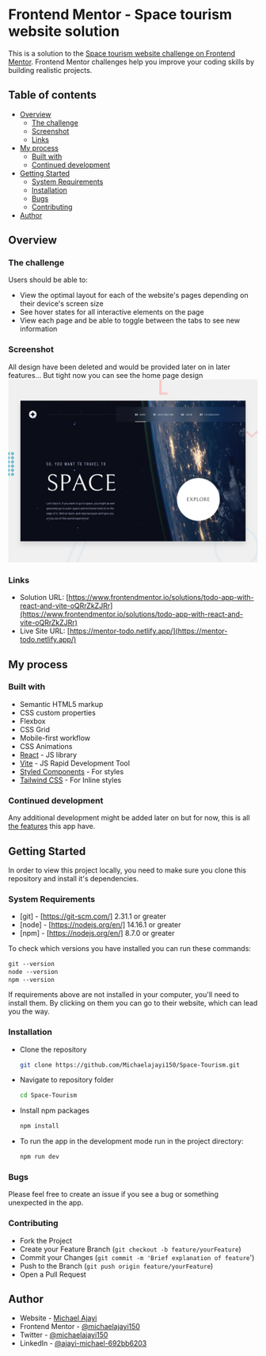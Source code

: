 # Frontend Mentor - Space tourism website solution

This is a solution to the [Space tourism website challenge on Frontend Mentor](https://www.frontendmentor.io/challenges/space-tourism-multipage-website-gRWj1URZ3). Frontend Mentor challenges help you improve your coding skills by building realistic projects. 

## Table of contents

- [Overview](#overview)
  - [The challenge](#the-challenge)
  - [Screenshot](#screenshot)
  - [Links](#links)
- [My process](#my-process)
  - [Built with](#built-with)
  - [Continued development](#continued-development)
- [Getting Started](#getting-started)
  - [System Requirements](#system-requirements)
  - [Installation](#installation)
  - [Bugs](#bugs)
  - [Contributing](#contributing)
- [Author](#author)

## Overview

### The challenge

Users should be able to:

- View the optimal layout for each of the website's pages depending on their device's screen size
- See hover states for all interactive elements on the page
- View each page and be able to toggle between the tabs to see new information

### Screenshot

All design have been deleted and would be provided later on in later features... But tight now you can see the home page design
![](./preview.jpg)

### Links

- Solution URL: [https://www.frontendmentor.io/solutions/todo-app-with-react-and-vite-oQRrZkZJRr](https://www.frontendmentor.io/solutions/todo-app-with-react-and-vite-oQRrZkZJRr)
- Live Site URL: [https://mentor-todo.netlify.app/](https://mentor-todo.netlify.app/)

## My process

### Built with

- Semantic HTML5 markup
- CSS custom properties
- Flexbox
- CSS Grid
- Mobile-first workflow
- CSS Animations
- [React](https://reactjs.org/) - JS library
- [Vite](https://vitejs.dev/) - JS Rapid Development Tool
- [Styled Components](https://styled-components.com/) - For styles
- [Tailwind CSS](https://tailwindui.com/) - For Inline styles

### Continued development

Any additional development might be added later on but for now, this is all [the features](#the-challenge) this app have.

## Getting Started

In order to view this project locally, you need to make sure you clone this repository and install it's dependencies.

### System Requirements

- [git] - [https://git-scm.com/] 2.31.1 or greater
- [node] - [https://nodejs.org/en/] 14.16.1 or greater
- [npm] - [https://nodejs.org/en/] 8.7.0 or greater

To check which versions you have installed you can run these commands:
```
git --version
node --version
npm --version
```
If requirements above are not installed in your computer, you'll need to install them. By clicking on them you can go to their website, which can lead you the way.

### Installation

- Clone the repository
  ```sh
  git clone https://github.com/Michaelajayi150/Space-Tourism.git
  ```
- Navigate to repository folder
  ```sh
  cd Space-Tourism
  ```
- Install npm packages
  ```sh
  npm install
  ```
- To run the app in the development mode run in the project directory: 
  ```sh
  npm run dev
  ```

### Bugs

Please feel free to create an issue if you see a bug or something unexpected in the app.

### Contributing

- Fork the Project
- Create your Feature Branch (`git checkout -b feature/yourFeature`)
- Commit your Changes (`git commit -m 'Brief explanation of feature`')
- Push to the Branch (`git push origin feature/yourFeature`)
- Open a Pull Request

## Author

- Website - [Michael Ajayi](https://michael-a.netlify.app)
- Frontend Mentor - [@michaelajayi150](https://www.frontendmentor.io/profile/michaelajayi150)
- Twitter - [@michaelajayi150](https://www.twitter.com/michaelajayi150)
- LinkedIn - [@ajayi-michael-692bb6203](https://www.linkedin.com/in/ajayi-michael-692bb6203/)
